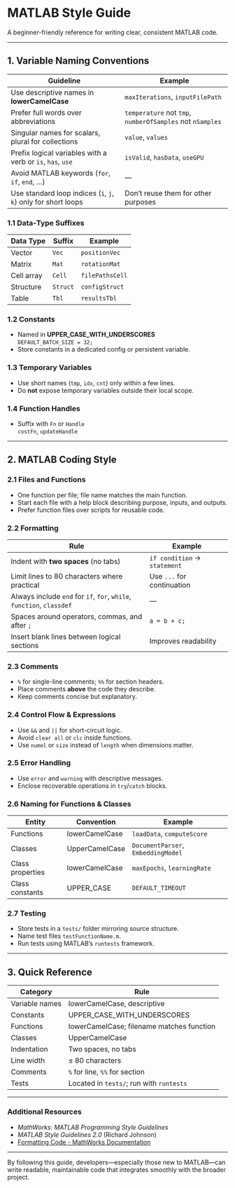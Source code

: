 # MATLAB Style Guide

A beginner-friendly reference for writing clear, consistent MATLAB code.

---

## 1. Variable Naming Conventions

| Guideline | Example |
|-----------|---------|
| Use descriptive names in **lowerCamelCase** | `maxIterations`, `inputFilePath` |
| Prefer full words over abbreviations | `temperature` not `tmp`, `numberOfSamples` not `nSamples` |
| Singular names for scalars, plural for collections | `value`, `values` |
| Prefix logical variables with a verb or `is`, `has`, `use` | `isValid`, `hasData`, `useGPU` |
| Avoid MATLAB keywords (`for`, `if`, `end`, …) | — |
| Use standard loop indices (`i`, `j`, `k`) only for short loops | Don’t reuse them for other purposes |

### 1.1 Data‑Type Suffixes
| Data Type | Suffix | Example |
|-----------|--------|---------|
| Vector | `Vec` | `positionVec` |
| Matrix | `Mat` | `rotationMat` |
| Cell array | `Cell` | `filePathsCell` |
| Structure | `Struct` | `configStruct` |
| Table | `Tbl` | `resultsTbl` |

### 1.2 Constants
- Named in **UPPER_CASE_WITH_UNDERSCORES**  
  `DEFAULT_BATCH_SIZE = 32;`
- Store constants in a dedicated config or persistent variable.

### 1.3 Temporary Variables
- Use short names (`tmp`, `idx`, `cnt`) only within a few lines.
- Do **not** expose temporary variables outside their local scope.

### 1.4 Function Handles
- Suffix with `Fn` or `Handle`  
  `costFn`, `updateHandle`

---

## 2. MATLAB Coding Style

### 2.1 Files and Functions
- One function per file; file name matches the main function.
- Start each file with a help block describing purpose, inputs, and outputs.
- Prefer function files over scripts for reusable code.

### 2.2 Formatting
| Rule | Example |
|------|---------|
| Indent with **two spaces** (no tabs) | `if condition` → `  statement` |
| Limit lines to 80 characters where practical | Use `...` for continuation |
| Always include `end` for `if`, `for`, `while`, `function`, `classdef` | — |
| Spaces around operators, commas, and after `;` | `a = b + c;` |
| Insert blank lines between logical sections | Improves readability |

### 2.3 Comments
- `%` for single-line comments; `%%` for section headers.
- Place comments **above** the code they describe.
- Keep comments concise but explanatory.

### 2.4 Control Flow & Expressions
- Use `&&` and `||` for short-circuit logic.
- Avoid `clear all` or `clc` inside functions.
- Use `numel` or `size` instead of `length` when dimensions matter.

### 2.5 Error Handling
- Use `error` and `warning` with descriptive messages.
- Enclose recoverable operations in `try`/`catch` blocks.

### 2.6 Naming for Functions & Classes
| Entity | Convention | Example |
|--------|------------|---------|
| Functions | lowerCamelCase | `loadData`, `computeScore` |
| Classes | UpperCamelCase | `DocumentParser`, `EmbeddingModel` |
| Class properties | lowerCamelCase | `maxEpochs`, `learningRate` |
| Class constants | UPPER_CASE | `DEFAULT_TIMEOUT` |

### 2.7 Testing
- Store tests in a `tests/` folder mirroring source structure.
- Name test files `testFunctionName.m`.
- Run tests using MATLAB’s `runtests` framework.

---

## 3. Quick Reference

| Category | Rule |
|----------|------|
| Variable names | lowerCamelCase, descriptive |
| Constants | UPPER_CASE_WITH_UNDERSCORES |
| Functions | lowerCamelCase; filename matches function |
| Classes | UpperCamelCase |
| Indentation | Two spaces, no tabs |
| Line width | ≤ 80 characters |
| Comments | `%` for line, `%%` for section |
| Tests | Located in `tests/`; run with `runtests` |

---

### Additional Resources
- *MathWorks: MATLAB Programming Style Guidelines*  
- *MATLAB Style Guidelines 2.0* (Richard Johnson)  
- [Formatting Code - MathWorks Documentation](https://www.mathworks.com/help/matlab/matlab_prog/formatting-code.html)

---

By following this guide, developers—especially those new to MATLAB—can write readable, maintainable code that integrates smoothly with the broader project.
